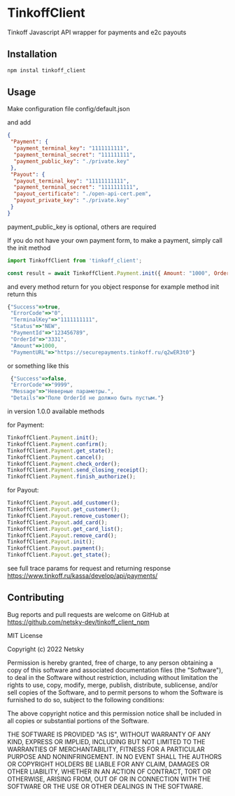 # TinkoffClient

Tinkoff Javascript API wrapper for payments and e2c payouts 

## Installation

```javascript
npm instal tinkoff_client
```

## Usage

Make configuration file
config/default.json
 
and add

```json
{
 "Payment": {
  "payment_terminal_key": "1111111111",
  "payment_terminal_secret": "111111111",
  "payment_public_key": "./private.key"
 },
 "Payout": {
  "payout_terminal_key": "11111111111",
  "payment_terminal_secret": "1111111111",
  "payout_certificate": "./open-api-cert.pem",
  "payout_private_key": "./private.key"
 }
}
```


payment_public_key is optional, others are required

If you do not have your own payment form, to make a payment, simply call the init method

```javascript
import TinkoffClient from 'tinkoff_client';

const result = await TinkoffClient.Payment.init({ Amount: "1000", OrderId: 3000 });
```

and every method return for you object response for example method init return this

```javascript
{"Success"=>true,
 "ErrorCode"=>"0",
 "TerminalKey"=>"1111111111",
 "Status"=>"NEW",
 "PaymentId"=>"123456789",
 "OrderId"=>"3331",
 "Amount"=>1000,
 "PaymentURL"=>"https://securepayments.tinkoff.ru/q2wER3t0"}
 ```

or something like this

```javascript
 {"Success"=>false, 
 "ErrorCode"=>"9999", 
 "Message"=>"Неверные параметры.", 
 "Details"=>"Поле OrderId не должно быть пустым."}
 ```


in version 1.0.0 available methods

for Payment:
```javascript
TinkoffClient.Payment.init();
TinkoffClient.Payment.confirm();
TinkoffClient.Payment.get_state();
TinkoffClient.Payment.cancel();
TinkoffClient.Payment.check_order();
TinkoffClient.Payment.send_closing_receipt();
TinkoffClient.Payment.finish_authorize();
```


for Payout:
```javascript
TinkoffClient.Payout.add_customer();
TinkoffClient.Payout.get_customer();
TinkoffClient.Payout.remove_customer();
TinkoffClient.Payout.add_card();
TinkoffClient.Payout.get_card_list();
TinkoffClient.Payout.remove_card();
TinkoffClient.Payout.init();
TinkoffClient.Payout.payment();
TinkoffClient.Payout.get_state();

```



see full trace params for request and returning response
https://www.tinkoff.ru/kassa/develop/api/payments/
## Contributing

Bug reports and pull requests are welcome on GitHub at https://github.com/netsky-dev/tinkoff_client_npm



MIT License

Copyright (c) 2022 Netsky

Permission is hereby granted, free of charge, to any person obtaining a copy
of this software and associated documentation files (the "Software"), to deal
in the Software without restriction, including without limitation the rights
to use, copy, modify, merge, publish, distribute, sublicense, and/or sell
copies of the Software, and to permit persons to whom the Software is
furnished to do so, subject to the following conditions:

The above copyright notice and this permission notice shall be included in all
copies or substantial portions of the Software.

THE SOFTWARE IS PROVIDED "AS IS", WITHOUT WARRANTY OF ANY KIND, EXPRESS OR
IMPLIED, INCLUDING BUT NOT LIMITED TO THE WARRANTIES OF MERCHANTABILITY,
FITNESS FOR A PARTICULAR PURPOSE AND NONINFRINGEMENT. IN NO EVENT SHALL THE
AUTHORS OR COPYRIGHT HOLDERS BE LIABLE FOR ANY CLAIM, DAMAGES OR OTHER
LIABILITY, WHETHER IN AN ACTION OF CONTRACT, TORT OR OTHERWISE, ARISING FROM,
OUT OF OR IN CONNECTION WITH THE SOFTWARE OR THE USE OR OTHER DEALINGS IN THE
SOFTWARE.
